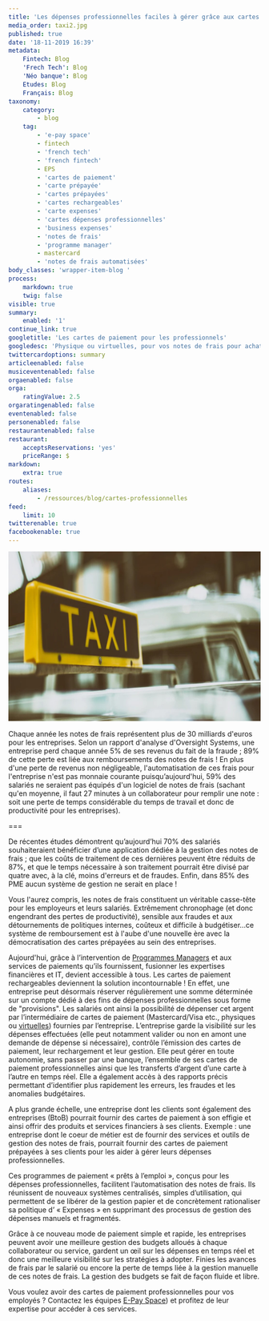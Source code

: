 ```yaml
---
title: 'Les dépenses professionnelles faciles à gérer grâce aux cartes prépayées'
media_order: taxi2.jpg
published: true
date: '18-11-2019 16:39'
metadata:
    Fintech: Blog
    'Frech Tech': Blog
    'Néo banque': Blog
    Etudes: Blog
    Français: Blog
taxonomy:
    category:
        - blog
    tag:
        - 'e-pay space'
        - fintech
        - 'french tech'
        - 'french fintech'
        - EPS
        - 'cartes de paiement'
        - 'carte prépayée'
        - 'cartes prépayées'
        - 'cartes rechargeables'
        - 'carte expenses'
        - 'cartes dépenses professionnelles'
        - 'business expenses'
        - 'notes de frais'
        - 'programme manager'
        - mastercard
        - 'notes de frais automatisées'
body_classes: 'wrapper-item-blog '
process:
    markdown: true
    twig: false
visible: true
summary:
    enabled: '1'
continue_link: true
googletitle: 'Les cartes de paiement pour les professionnels'
googledesc: 'Physique ou virtuelles, pour vos notes de frais pour achats média, la carte prépayée devient incontournable'
twittercardoptions: summary
articleenabled: false
musiceventenabled: false
orgaenabled: false
orga:
    ratingValue: 2.5
orgaratingenabled: false
eventenabled: false
personenabled: false
restaurantenabled: false
restaurant:
    acceptsReservations: 'yes'
    priceRange: $
markdown:
    extra: true
routes:
    aliases:
        - /ressources/blog/cartes-professionnelles
feed:
    limit: 10
twitterenable: true
facebookenable: true
---
```


![](taxi2.jpg)

Chaque année les notes de frais représentent plus de 30 milliards d'euros pour les entreprises. 
Selon un rapport d'analyse d'Oversight Systems, une entreprise perd chaque année 5% de ses revenus du fait de la fraude ; 89% de cette perte est liée aux remboursements des notes de frais ! 
En plus d'une perte de revenus non négligeable, l'automatisation de ces frais pour l'entreprise n'est pas monnaie courante puisqu’aujourd'hui, 59% des salariés ne seraient pas équipés d'un logiciel de notes de frais (sachant qu'en moyenne, il faut 27 minutes à un collaborateur pour remplir une note : soit une perte de temps considérable du temps de travail et donc de productivité pour les entreprises).

===

De récentes études démontrent qu’aujourd’hui 70% des salariés souhaiteraient bénéficier d’une application dédiée à la gestion des notes de frais ; que les coûts de traitement de ces dernières peuvent être réduits de 87%, et que le temps nécessaire à son traitement pourrait être divisé par quatre avec, à la clé, moins d'erreurs et de fraudes. Enfin, dans 85% des PME aucun système de gestion ne serait en place !

Vous l'aurez compris, les notes de frais constituent un véritable casse-tête pour les employeurs et leurs salariés. 
Extrêmement chronophage (et donc engendrant des pertes de productivité), sensible aux fraudes et aux détournements de politiques internes, coûteux et difficile à budgétiser…ce système de remboursement est à l'aube d'une nouvelle ère avec la démocratisation des cartes prépayées au sein des entreprises.

Aujourd'hui, grâce à l’intervention de <span class="link-blog-simple"><a href="https://epayspace.com/fr/ressources/blog/program-manager">Programmes Managers</a></span> et aux services de paiements qu’ils fournissent, fusionner les expertises financières et IT, devient accessible à tous. 
Les cartes de paiement rechargeables deviennent la solution incontournable ! En effet, une entreprise peut désormais réserver régulièrement une somme déterminée sur un compte dédié à des fins de dépenses professionnelles sous forme de "provisions". Les salariés ont ainsi la possibilité de dépenser cet argent par l’intermédiaire de cartes de paiement (Mastercard/Visa etc., physiques ou <span class="link-blog-simple"><a href="https://epayspace.com/fr/ressources/blog/carte-virtuelle">virtuelles</a></span>) fournies par l’entreprise. L’entreprise garde la visibilité sur les dépenses effectuées (elle peut notamment valider ou non en amont une demande de dépense si nécessaire), contrôle l’émission des cartes de paiement, leur rechargement et leur gestion. Elle peut gérer en toute autonomie, sans passer par une banque, l’ensemble de ses cartes de paiement professionnelles ainsi que les transferts d’argent d’une carte à l’autre en temps réel. Elle a également accès à des rapports précis permettant d’identifier plus rapidement les erreurs, les fraudes et les anomalies budgétaires. 

A plus grande échelle, une entreprise dont les clients sont également des entreprises (BtoB) pourrait fournir des cartes de paiement à son effigie et ainsi offrir des produits et services financiers à ses clients. Exemple : une entreprise dont le coeur de métier est de fournir des services et outils de gestion des notes de frais, pourrait fournir des cartes de paiement prépayées à ses clients pour les aider à gérer leurs dépenses professionnelles. 

Ces programmes de paiement « prêts à l’emploi », conçus pour les dépenses professionnelles, facilitent l’automatisation des notes de frais. Ils réunissent de nouveaux systèmes centralisés, simples d’utilisation, qui permettent de se libérer de la gestion papier et de concrètement rationaliser sa politique d’ « Expenses » en supprimant des processus de gestion des dépenses manuels et fragmentés.

Grâce à ce nouveau mode de paiement simple et rapide, les entreprises peuvent avoir une meilleure gestion des budgets alloués à chaque collaborateur ou service, gardent un œil sur les dépenses en temps réel et donc une meilleure visibilité sur les stratégies à adopter. Finies les avances de frais par le salarié ou encore la perte de temps liée à la gestion manuelle de ces notes de frais. La gestion des budgets se fait de façon fluide et libre. 

Vous voulez avoir des cartes de paiement professionnelles pour vos employés ? Contactez les équipes  <span class="link-blog-simple"><a href="https://epayspace.com/fr/contact">E-Pay Space</a></span>) et profitez de leur expertise pour accéder à ces services. 

